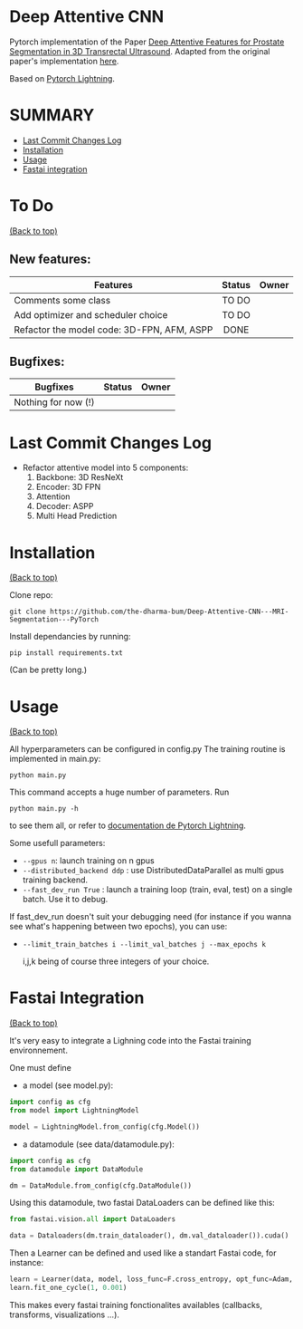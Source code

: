 <!--
+----------------------------------------------------------------------------------------------------+
|                                                                                                    |
|                                               MAIN TITLE                                           |
|                                                                                                    |
+----------------------------------------------------------------------------------------------------+
 -->

# Deep Attentive CNN     

Pytorch implementation of the Paper [Deep Attentive Features for Prostate Segmentation in 3D Transrectal Ultrasound](https://arxiv.org/pdf/1907.01743.pdf). 
Adapted from the original paper's implementation [here](https://github.com/wulalago/DAF3D).

Based on [Pytorch Lightning](https://github.com/PyTorchLightning/pytorch-lightning).


<!--
+----------------------------------------------------------------------------------------------------+
|                                                                                                    |
|                                          TABLE OF CONTENTS                                         |
|                                                                                                    |
+----------------------------------------------------------------------------------------------------+
 -->

# SUMMARY

- [Last Commit Changes Log](#last-commit-changes-log)
- [Installation](#installation)
- [Usage](#usage)
- [Fastai integration](#fastai-integration)


<!--
+----------------------------------------------------------------------------------------------------+
|                                                                                                    |
|                                                  TO DO                                             |
|                                                                                                    |
+----------------------------------------------------------------------------------------------------+
 -->


# To Do
[(Back to top)](#summary)

## New features:

| Features                                                 |      Status      |     Owner    |
|----------------------------------------------------------|:----------------:|:------------:|
| Comments some class                                      |      TO DO       |              |
| Add optimizer and scheduler choice                       |      TO DO       |              |
| Refactor the model code: 3D-FPN, AFM, ASPP               |       DONE       |              |


## Bugfixes:

| Bugfixes                                                 |      Status      |     Owner    |
|----------------------------------------------------------|:----------------:|:------------:|
| Nothing for now (!)                                      |                  |              |

<!--
+----------------------------------------------------------------------------------------------------+
|                                                                                                    |
|                                              CHANGES LOG                                           |
|                                                                                                    |
+----------------------------------------------------------------------------------------------------+
 -->


# Last Commit Changes Log

- Refactor attentive model into 5 components:
     1. Backbone: 3D ResNeXt
     2. Encoder: 3D FPN
     3. Attention
     4. Decoder: ASPP
     5. Multi Head Prediction


<!--
+----------------------------------------------------------------------------------------------------+
|                                                                                                    |
|                                              INSTALLATION                                          |
|                                                                                                    |
+----------------------------------------------------------------------------------------------------+
 -->

# Installation
[(Back to top)](#summary)

Clone repo:

```git clone https://github.com/the-dharma-bum/Deep-Attentive-CNN---MRI-Segmentation---PyTorch```

Install dependancies by running: 

``` pip install requirements.txt ```

(Can be pretty long.)

<!--
+----------------------------------------------------------------------------------------------------+
|                                                                                                    |
|                                                 USAGE                                              |
|                                                                                                    |
+----------------------------------------------------------------------------------------------------+
 -->

# Usage
[(Back to top)](#summary)

All hyperparameters can be configured in config.py
The training routine is implemented in main.py:

```python main.py ```

This command accepts a huge number of parameters. Run 

```python main.py -h ```

to see them all, or refer to [documentation de Pytorch Lightning](https://pytorch-lightning.readthedocs.io/en/latest/).

Some usefull parameters:

- ```--gpus n```: launch training on n gpus
- ```--distributed_backend ddp``` : use DistributedDataParallel as multi gpus training backend.
- ```--fast_dev_run True``` : launch a training loop (train, eval, test) on a single batch. Use it to debug.

If fast_dev_run doesn't suit your debugging need (for instance if you wanna see what's happening between two epochs), 
you can use:

- ```--limit_train_batches i --limit_val_batches j --max_epochs k```
     
     i,j,k being of course three integers of your choice.




# Fastai Integration
[(Back to top)](#summary)

It's very easy to integrate a Lighning code into the Fastai training environnement.

One must define

- a model (see model.py):
```python
import config as cfg
from model import LightningModel

model = LightningModel.from_config(cfg.Model())
```

- a datamodule (see data/datamodule.py):
```python
import config as cfg
from datamodule import DataModule

dm = DataModule.from_config(cfg.DataModule())
```

Using this datamodule, two fastai DataLoaders can be defined like this:
```python
from fastai.vision.all import DataLoaders

data = Dataloaders(dm.train_dataloader(), dm.val_dataloader()).cuda()
```

Then a Learner can be defined and used like a standart Fastai code, for instance:
```python
learn = Learner(data, model, loss_func=F.cross_entropy, opt_func=Adam, metrics=accuracy)
learn.fit_one_cycle(1, 0.001)
```

This makes every fastai training fonctionalites availables (callbacks, transforms, visualizations ...).